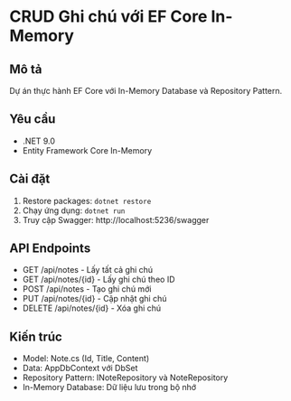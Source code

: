 # CRUD Ghi chú với EF Core In-Memory

## Mô tả
Dự án thực hành EF Core với In-Memory Database và Repository Pattern.

## Yêu cầu
- .NET 9.0
- Entity Framework Core In-Memory

## Cài đặt
1. Restore packages: `dotnet restore`
2. Chạy ứng dụng: `dotnet run`
3. Truy cập Swagger: http://localhost:5236/swagger

## API Endpoints
- GET /api/notes - Lấy tất cả ghi chú
- GET /api/notes/{id} - Lấy ghi chú theo ID
- POST /api/notes - Tạo ghi chú mới
- PUT /api/notes/{id} - Cập nhật ghi chú
- DELETE /api/notes/{id} - Xóa ghi chú

## Kiến trúc
- Model: Note.cs (Id, Title, Content)
- Data: AppDbContext với DbSet<Note>
- Repository Pattern: INoteRepository và NoteRepository
- In-Memory Database: Dữ liệu lưu trong bộ nhớ

